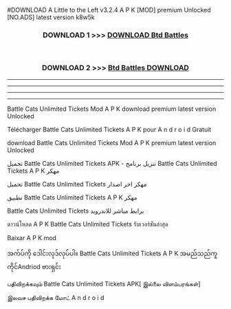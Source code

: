 #DOWNLOAD A Little to the Left v3.2.4 A P K [MOD] premium Unlocked [NO.ADS] latest version k8w5k 



<div align="center">

<h3>DOWNLOAD 1 >>> <a href="https://getmod1.web.app/?judule=Btd Battles">DOWNLOAD Btd Battles</a></h3><br>

<h3>DOWNLOAD 2 >>> <a href="https://getmod1.web.app/?judule=Btd Battles">Btd Battles DOWNLOAD </a></h3>

</div>


----------------------------------------------------------

----------------------------------------------------------

----------------------------------------------------------

----------------------------------------------------------


Battle Cats Unlimited Tickets  Mod A P K download premium latest version Unlocked

Télécharger  Battle Cats Unlimited Tickets  A P K pour A n d r o i d Gratuit

download Battle Cats Unlimited Tickets  Mod A P K premium latest version Unlocked

تحميل Battle Cats Unlimited Tickets  APK - تنزيل برنامج Battle Cats Unlimited Tickets  A P K مهكر

تحميل Battle Cats Unlimited Tickets  مهكر اخر اصدار

تطبيق Battle Cats Unlimited Tickets  A P K مهكر

Battle Cats Unlimited Tickets  برابط مباشر للاندرويد

ดาวน์โหลด A P K Battle Cats Unlimited Tickets  รับเวอร์ชันล่าสุด

Baixar A P K mod

အက်ပ်ကို ဒေါင်းလုဒ်လုပ်ပါ။ Battle Cats Unlimited Tickets  A P K အမည်သည်ကူကိုင်Andriod ဗားရှင်း

பதிவிறக்கவும் Battle Cats Unlimited Tickets  APK[ இல்லை விளம்பரங்கள்] 
 
இலவச பதிவிறக்க மோட் A n d r o i d



